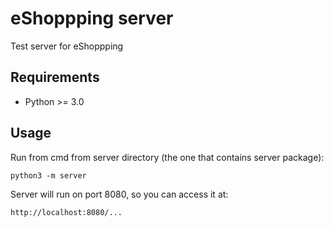 # eShoppping server

Test server for eShoppping

## Requirements
- Python >= 3.0

## Usage

Run from cmd from server directory (the one that contains server package):

```
python3 -m server
```

Server will run on port 8080, so you can access it at:

```
http://localhost:8080/...
```